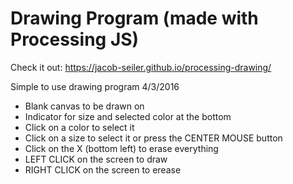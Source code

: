 # Drawing Program (made with Processing JS)

Check it out: https://jacob-seiler.github.io/processing-drawing/

Simple to use drawing program
4/3/2016

-   Blank canvas to be drawn on
-   Indicator for size and selected color at the bottom
-   Click on a color to select it
-   Click on a size to select it or press the CENTER MOUSE button
-   Click on the X (bottom left) to erase everything
-   LEFT CLICK on the screen to draw
-   RIGHT CLICK on the screen to erease
